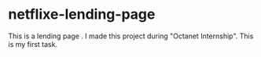 # netflixe-lending-page
This is a lending page . I  made this project during "Octanet Internship". This is my first task.
